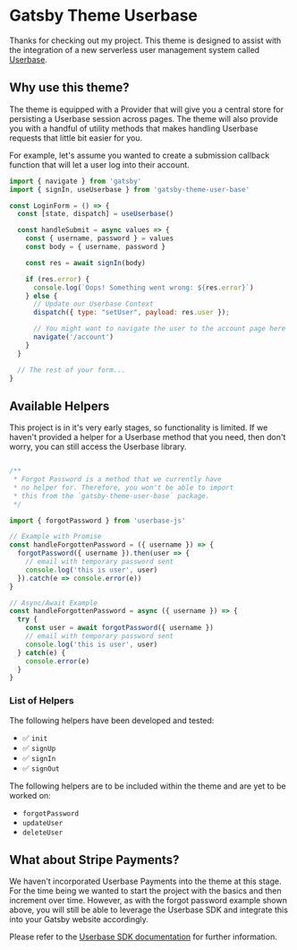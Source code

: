 # Gatsby Theme Userbase

Thanks for checking out my project. This theme is designed to assist with the integration of a new serverless user management system called [Userbase](https://userbase.com).

## Why use this theme?

The theme is equipped with a Provider that will give you a central store for persisting a Userbase session across pages. The theme will also provide you with a handful of utility methods that makes handling Userbase requests that little bit easier for you.

For example, let's assume you wanted to create a submission callback function that will let a user log into their account.

```jsx
import { navigate } from 'gatsby'
import { signIn, useUserbase } from 'gatsby-theme-user-base'

const LoginForm = () => {
  const [state, dispatch] = useUserbase()

  const handleSubmit = async values => {
    const { username, password } = values
    const body = { username, password }

    const res = await signIn(body)

    if (res.error) {
      console.log(`Oops! Something went wrong: ${res.error}`)
    } else {
      // Update our Userbase Context
      dispatch({ type: "setUser", payload: res.user });

      // You might want to navigate the user to the account page here
      navigate('/account')
    }
  }

  // The rest of your form...
}
```

## Available Helpers

This project is in it's very early stages, so functionality is limited. If we haven't provided a helper for a Userbase method that you need, then don't worry, you can still access the Userbase library.

```js

/**
 * Forgot Password is a method that we currently have
 * no helper for. Therefore, you won't be able to import
 * this from the `gatsby-theme-user-base` package.
 */

import { forgotPassword } from 'userbase-js'

// Example with Promise
const handleForgottenPassword = ({ username }) => {
  forgotPassword({ username }).then(user => {
    // email with temporary password sent
    console.log('this is user', user)
  }).catch(e => console.error(e))
}

// Async/Await Example
const handleForgottenPassword = async ({ username }) => {
  try {
    const user = await forgotPassword({ username })
    // email with temporary password sent
    console.log('this is user', user)
  } catch(e) {
    console.error(e)
  }
}
```

### List of Helpers

The following helpers have been developed and tested:
- ✅ `init`
- ✅ `signUp`
- ✅ `signIn`
- ✅ `signOut`

The following helpers are to be included within the theme and are yet to be worked on:

- `forgotPassword`
- `updateUser`
- `deleteUser`

## What about Stripe Payments?

We haven't incorporated Userbase Payments into the theme at this stage. For the time being we wanted to start the project with the basics and then increment over time. However, as with the forgot password example shown above, you will still be able to leverage the Userbase SDK and integrate this into your Gatsby website accordingly.

Please refer to the [Userbase SDK documentation](https://userbase.com/docs/sdk/) for further information.
